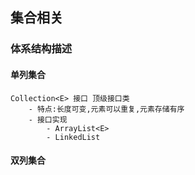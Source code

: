## 集合相关
### 体系结构描述
#### 单列集合
	Collection<E> 接口 顶级接口类
		- 特点:长度可变,元素可以重复,元素存储有序
		- 接口实现
			- ArrayList<E>
			- LinkedList
	
#### 双列集合
	
		